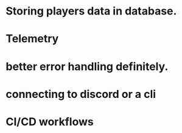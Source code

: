 # Storing players data in database.
# Telemetry
# better error handling definitely.
# connecting to discord or a cli
# CI/CD workflows